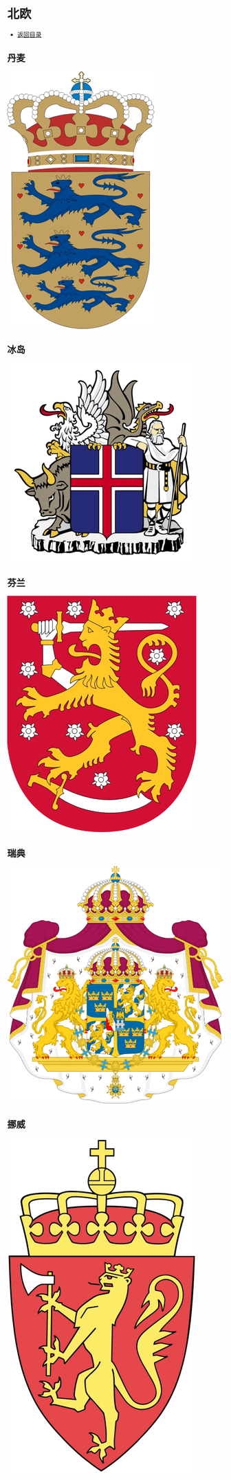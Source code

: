 # 北欧
+ [返回目录](../README.md)
## 丹麦
![](丹麦.webp)
## 冰岛
![](冰岛.webp)
## 芬兰
![](芬兰.webp)
## 瑞典
![](瑞典.webp)
## 挪威
![](挪威.webp)